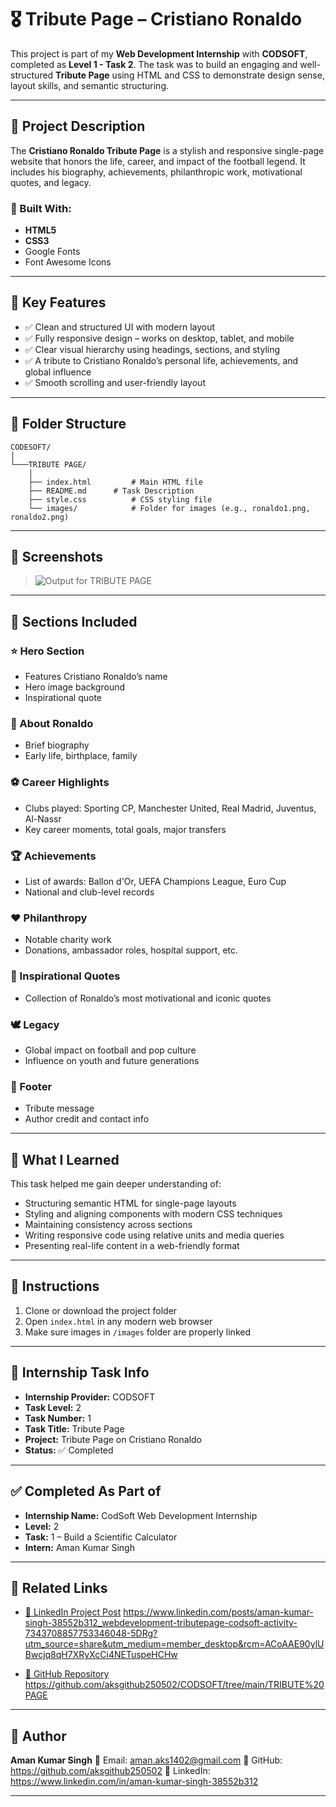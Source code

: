 # 🎖️ Tribute Page – Cristiano Ronaldo

This project is part of my **Web Development Internship** with **CODSOFT**, completed as **Level 1 - Task 2**. The task was to build an engaging and well-structured **Tribute Page** using HTML and CSS to demonstrate design sense, layout skills, and semantic structuring.

---

## 📌 Project Description

The **Cristiano Ronaldo Tribute Page** is a stylish and responsive single-page website that honors the life, career, and impact of the football legend. It includes his biography, achievements, philanthropic work, motivational quotes, and legacy.

### 🔧 Built With:

* **HTML5**
* **CSS3**
* Google Fonts
* Font Awesome Icons

---

## 🎯 Key Features

* ✅ Clean and structured UI with modern layout
* ✅ Fully responsive design – works on desktop, tablet, and mobile
* ✅ Clear visual hierarchy using headings, sections, and styling
* ✅ A tribute to Cristiano Ronaldo’s personal life, achievements, and global influence
* ✅ Smooth scrolling and user-friendly layout

---


## 📂 Folder Structure

```
CODESOFT/
│
└───TRIBUTE PAGE/
    │
    ├── index.html         # Main HTML file
    ├── README.md	   # Task Description
    ├── style.css          # CSS styling file
    └── images/            # Folder for images (e.g., ronaldo1.png, ronaldo2.png)
```
---
## 📸 Screenshots

> ![Output for TRIBUTE PAGE](https://github.com/user-attachments/assets/b65234d7-3330-4453-81f0-846fb8ddca49)

---

## 📖 Sections Included

### ⭐ Hero Section

* Features Cristiano Ronaldo’s name
* Hero image background
* Inspirational quote

### 👤 About Ronaldo

* Brief biography
* Early life, birthplace, family

### ⚽ Career Highlights

* Clubs played: Sporting CP, Manchester United, Real Madrid, Juventus, Al-Nassr
* Key career moments, total goals, major transfers

### 🏆 Achievements

* List of awards: Ballon d'Or, UEFA Champions League, Euro Cup
* National and club-level records

### ❤️ Philanthropy

* Notable charity work
* Donations, ambassador roles, hospital support, etc.

### 💬 Inspirational Quotes

* Collection of Ronaldo’s most motivational and iconic quotes

### 🕊️ Legacy

* Global impact on football and pop culture
* Influence on youth and future generations

### 📩 Footer

* Tribute message
* Author credit and contact info

---

## 🧠 What I Learned

This task helped me gain deeper understanding of:

* Structuring semantic HTML for single-page layouts
* Styling and aligning components with modern CSS techniques
* Maintaining consistency across sections
* Writing responsive code using relative units and media queries
* Presenting real-life content in a web-friendly format

---

## 📌 Instructions

1. Clone or download the project folder
2. Open `index.html` in any modern web browser
3. Make sure images in `/images` folder are properly linked

---

## 📃 Internship Task Info

* **Internship Provider:** CODSOFT
* **Task Level:** 2
* **Task Number:** 1
* **Task Title:** Tribute Page
* **Project:** Tribute Page on Cristiano Ronaldo
* **Status:** ✅ Completed

---

## ✅ Completed As Part of

* **Internship Name:** CodSoft Web Development Internship
* **Level:** 2
* **Task:** 1 – Build a Scientific Calculator
* **Intern:** Aman Kumar Singh
---

## 🔗 Related Links

* [🔗 LinkedIn Project Post](#)
  https://www.linkedin.com/posts/aman-kumar-singh-38552b312_webdevelopment-tributepage-codsoft-activity-7343708857753346048-5DRg?utm_source=share&utm_medium=member_desktop&rcm=ACoAAE90ylUBwcjq8qH7XRyXcCi4NETuspeHCHw
  
* [📁 GitHub Repository](#)
  https://github.com/aksgithub250502/CODSOFT/tree/main/TRIBUTE%20PAGE
---

## 👤 Author

**Aman Kumar Singh**
📧 Email: aman.aks1402@gmail.com
🔗 GitHub: https://github.com/aksgithub250502
🔗 LinkedIn: https://www.linkedin.com/in/aman-kumar-singh-38552b312

---
